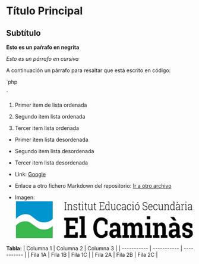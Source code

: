 # Título Principal

## Subtítulo

**Esto es un paŕrafo en negrita**

*Esto es un párrafo en cursiva*

A continuación un párrafo para resaltar que está escrito en código:

`php
<?php
// Este es un trozo de código en PHP
function saludo($nombre) {
    echo "Hola, $nombre!";
}
saludo("soy Eduardo");
?>`

1. Primer item de lista ordenada

2. Segundo item lista ordenada

3. Tercer item lista ordenada


- Primer item lista desordenada

- Segundo item lista desordenada

- Tercer item lista desordenada 


- Link: [Google](https://www.google.com/)

- Enlace a otro fichero Markdown del repositorio: [Ir a otro archivo](otroarchivo.md)

- Imagen: ![iescaminas](image_caminas.png)

**Tabla:**
| Columna 1 | Columna 2 | Columna 3 |
| ----------- | ----------- | ----------- |
| Fila 1A | Fila 1B | Fila 1C |
| Fila 2A | Fila 2B | Fila 2C |

